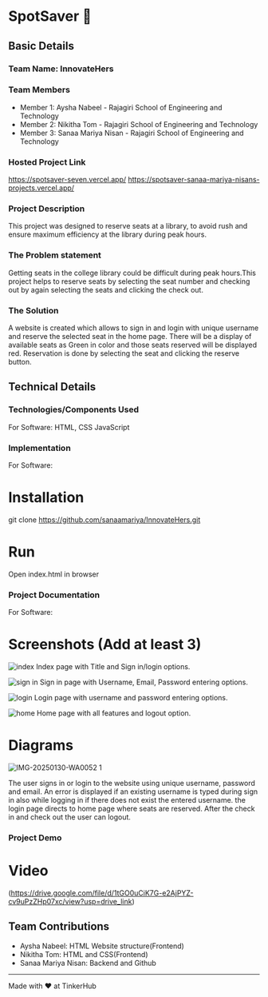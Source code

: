 # SpotSaver 🎯


## Basic Details
### Team Name: InnovateHers


### Team Members
- Member 1: Aysha Nabeel       - Rajagiri School of Engineering and Technology
- Member 2: Nikitha Tom        - Rajagiri School of Engineering and Technology
- Member 3: Sanaa Mariya Nisan - Rajagiri School of Engineering and Technology

### Hosted Project Link
https://spotsaver-seven.vercel.app/
https://spotsaver-sanaa-mariya-nisans-projects.vercel.app/

### Project Description
This project was designed to reserve seats at a library, to avoid rush and ensure maximum efficiency at the library during peak hours.

### The Problem statement
Getting seats in the college library could be difficult during peak hours.This project helps to reserve seats by selecting the seat number and checking out by again selecting the seats and clicking the check out.

### The Solution
A website is created which allows to sign in and login with unique username and reserve the selected seat in the home page. There will be a display of available seats as Green in color and those seats reserved will be displayed red. Reservation is done by selecting the seat and clicking the reserve button. 

## Technical Details
### Technologies/Components Used
For Software:
HTML, CSS
JavaScript


### Implementation
For Software:
# Installation
git clone https://github.com/sanaamariya/InnovateHers.git

# Run
Open index.html in browser

### Project Documentation
For Software:

# Screenshots (Add at least 3)
![index](https://github.com/user-attachments/assets/2078e8f7-7002-49de-819e-a6d342e3f459)
Index page with Title and Sign in/login options.

![sign in](https://github.com/user-attachments/assets/a83ddfbb-05e6-436f-bb72-1b8d7ca437db)
Sign in page with Username, Email, Password entering options.

![login](https://github.com/user-attachments/assets/07cca079-edb0-4035-9931-c2f5c49b8e9f)
Login page with username and password entering options.

![home](https://github.com/user-attachments/assets/04f419b2-d605-47b3-a369-7c3d2833dcdd)
Home page with all features and logout option.

# Diagrams
![IMG-20250130-WA0052 1](https://github.com/user-attachments/assets/b8546445-90d0-4747-9254-5cd07a626131)

The user signs in or login to the website using unique username, password and email. An error is displayed if an existing username is typed during sign in also while logging in if there does not exist the entered username. the login page directs to home page where seats are reserved. After the check in and check out the user can logout.



### Project Demo
# Video
(https://drive.google.com/file/d/1tGO0uCiK7G-e2AjPYZ-cv9uPzZHp07xc/view?usp=drive_link)


## Team Contributions
- Aysha Nabeel: HTML Website structure(Frontend)
- Nikitha Tom: HTML and CSS(Frontend)
- Sanaa Mariya Nisan: Backend and Github

---
Made with ❤️ at TinkerHub
